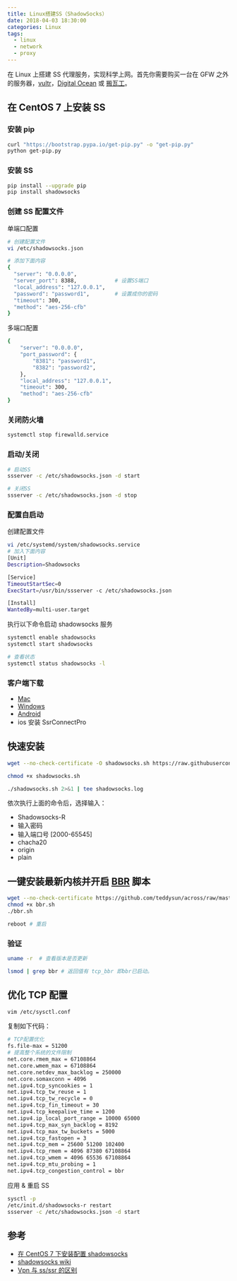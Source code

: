```yaml
---
title: Linux搭建SS（ShadowSocks）
date: 2018-04-03 18:30:00
categories: Linux
tags:
  - linux
  - network
  - proxy
---
```


在 Linux 上搭建 SS 代理服务，实现科学上网。首先你需要购买一台在 GFW 之外的服务器，[vultr](https://www.vultr.com)，[Digital Ocean](https://www.digitalocean.com) 或 [搬瓦工](http://banwagong.cn)。

## 在 CentOS 7 上安装 SS

### 安装 pip

```bash
curl "https://bootstrap.pypa.io/get-pip.py" -o "get-pip.py"
python get-pip.py
```

<!--more-->

### 安装 SS

```bash
pip install --upgrade pip
pip install shadowsocks
```

### 创建 SS 配置文件

单端口配置

```bash
# 创建配置文件
vi /etc/shadowsocks.json

# 添加下面内容
{
  "server": "0.0.0.0",
  "server_port": 8388,            # 设置SS端口
  "local_address": "127.0.0.1",
  "password": "password1",        # 设置成你的密码
  "timeout": 300,
  "method": "aes-256-cfb"
}
```

多端口配置

```bash
{
    "server": "0.0.0.0",
    "port_password": {
        "8381": "password1",
        "8382": "password2",
    },
    "local_address": "127.0.0.1",
    "timeout": 300,
    "method": "aes-256-cfb"
}
```

### 关闭防火墙

```bash
systemctl stop firewalld.service
```

### 启动/关闭

```bash
# 启动SS
ssserver -c /etc/shadowsocks.json -d start

# 关闭SS
ssserver -c /etc/shadowsocks.json -d stop
```

### 配置自启动

创建配置文件

```bash
vi /etc/systemd/system/shadowsocks.service
# 加入下面内容
[Unit]
Description=Shadowsocks

[Service]
TimeoutStartSec=0
ExecStart=/usr/bin/ssserver -c /etc/shadowsocks.json

[Install]
WantedBy=multi-user.target
```

执行以下命令启动 shadowsocks 服务

```bash
systemctl enable shadowsocks
systemctl start shadowsocks

# 查看状态
systemctl status shadowsocks -l
```

### 客户端下载

- [Mac](https://github.com/shadowsocks/ShadowsocksX-NG/releases/)
- [Windows](https://github.com/shadowsocks/shadowsocks-windows/releases)
- [Android](https://github.com/shadowsocks/shadowsocks-android/releases)
- ios 安装 SsrConnectPro

## 快速安装

```bash
wget --no-check-certificate -O shadowsocks.sh https://raw.githubusercontent.com/teddysun/shadowsocks_install/master/shadowsocks.sh

chmod +x shadowsocks.sh

./shadowsocks.sh 2>&1 | tee shadowsocks.log
```

依次执行上面的命令后，选择输入：

- Shadowsocks-R
- 输入密码
- 输入端口号 [2000-65545]
- chacha20
- origin
- plain

## 一键安装最新内核并开启 [BBR](https://teddysun.com/489.html) 脚本

```bash
wget --no-check-certificate https://github.com/teddysun/across/raw/master/bbr.sh
chmod +x bbr.sh
./bbr.sh
```

```bash
reboot # 重启
```

### 验证

```bash
uname -r  # 查看版本是否更新
```

```bash
lsmod | grep bbr # 返回值有 tcp_bbr 即bbr已启动。
```

## 优化 TCP 配置

```bash
vim /etc/sysctl.conf
```

复制如下代码：

```bash
# TCP配置优化
fs.file-max = 51200
# 提高整个系统的文件限制
net.core.rmem_max = 67108864
net.core.wmem_max = 67108864
net.core.netdev_max_backlog = 250000
net.core.somaxconn = 4096
net.ipv4.tcp_syncookies = 1
net.ipv4.tcp_tw_reuse = 1
net.ipv4.tcp_tw_recycle = 0
net.ipv4.tcp_fin_timeout = 30
net.ipv4.tcp_keepalive_time = 1200
net.ipv4.ip_local_port_range = 10000 65000
net.ipv4.tcp_max_syn_backlog = 8192
net.ipv4.tcp_max_tw_buckets = 5000
net.ipv4.tcp_fastopen = 3
net.ipv4.tcp_mem = 25600 51200 102400
net.ipv4.tcp_rmem = 4096 87380 67108864
net.ipv4.tcp_wmem = 4096 65536 67108864
net.ipv4.tcp_mtu_probing = 1
net.ipv4.tcp_congestion_control = bbr
```

应用 & 重启 SS

```bash
sysctl -p
/etc/init.d/shadowsocks-r restart
ssserver -c /etc/shadowsocks.json -d start
```

## 参考

- [在 CentOS 7 下安装配置 shadowsocks](http://morning.work/page/2015-12/install-shadowsocks-on-centos-7.html)
- [shadowsocks wiki](https://github.com/shadowsocks/shadowsocks/wiki)
- [Vpn 与 ss/ssr 的区别](https://blog.csdn.net/marvel__dead/article/details/78495583)

